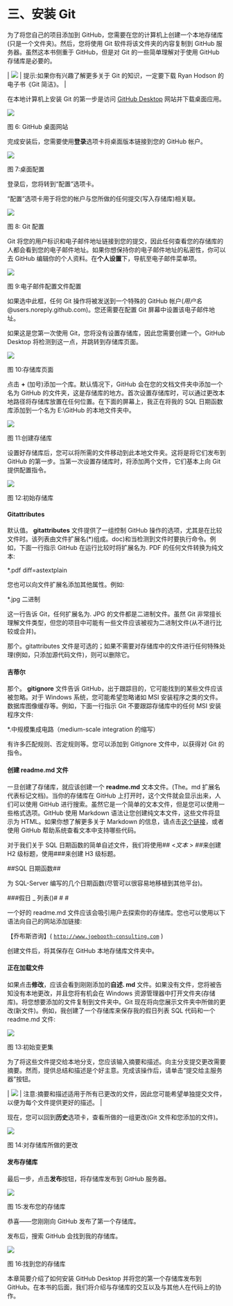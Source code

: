 # 三、安装 Git

为了将您自己的项目添加到 GitHub，您需要在您的计算机上创建一个本地存储库(只是一个文件夹)。然后，您将使用 Git 软件将该文件夹的内容复制到 GitHub 服务器。虽然这本书侧重于 GitHub，但是对 Git 的一些简单理解对于使用 GitHub 存储库是必要的。

| ![](img/00007.jpeg) | 提示:如果你有兴趣了解更多关于 Git 的知识，一定要下载 Ryan Hodson 的电子书《Git 简洁》。 |

在本地计算机上安装 Git 的第一步是访问 [GitHub Desktop](https://desktop.github.com/ "蘞뉘뿰ṝĽ纀篓") 网站并下载桌面应用。

![](img/00010.jpeg)

图 6: GitHub 桌面网站

完成安装后，您需要使用**登录**选项卡将桌面版本链接到您的 GitHub 帐户。

![](img/00011.jpeg)

图 7:桌面配置

登录后，您将转到“配置”选项卡。

“配置”选项卡用于将您的帐户与您所做的任何提交(写入存储库)相关联。

![](img/00012.jpeg)

图 8: Git 配置

Git 将您的用户标识和电子邮件地址链接到您的提交，因此任何查看您的存储库的人都会看到您的电子邮件地址。如果你想保持你的电子邮件地址的私密性，你可以去 GitHub 编辑你的个人资料。在**个人设置**下，导航至电子邮件菜单项。

![](img/00013.jpeg)

图 9:电子邮件配置文件配置

如果选中此框，任何 Git 操作将被发送到一个特殊的 GitHub 帐户(*用户名* @users.noreply.github.com)。您还需要在配置 Git 屏幕中设置该电子邮件地址。

如果这是您第一次使用 Git，您将没有设置存储库，因此您需要创建一个。GitHub Desktop 将检测到这一点，并跳转到存储库页面。

![](img/00014.jpeg)

图 10:存储库页面

点击 **+** (加号)添加一个库。默认情况下，GitHub 会在您的文档文件夹中添加一个名为 GitHub 的文件夹，这是存储库的地方。首次设置存储库时，可以通过更改本地路径将存储库放置在任何位置。在下面的屏幕上，我正在将我的 SQL 日期函数库添加到一个名为 E:\GitHub 的本地文件夹中。

![](img/00015.jpeg)

图 11:创建存储库

设置好存储库后，您可以将所需的文件移动到此本地文件夹。这将是将它们发布到 GitHub 的第一步。当第一次设置存储库时，将添加两个文件，它们基本上向 Git 提供配置指令。

![](img/00016.jpeg)

图 12:初始存储库

#### Gitattributes

默认值。 **gitattributes** 文件提供了一组控制 GitHub 操作的选项，尤其是在比较文件时。该列表由文件扩展名(*)组成。doc)和当检测到文件时要执行命令。例如，下面一行指示 GitHub 在运行比较时将扩展名为. PDF 的任何文件转换为纯文本:

*.pdf diff=astextplain

您也可以向文件扩展名添加其他属性。例如:

*.jpg 二进制

这一行告诉 Git，任何扩展名为. JPG 的文件都是二进制文件。虽然 Git 非常擅长理解文件类型，但您的项目中可能有一些文件应该被视为二进制文件(从不进行比较或合并)。

那个。gitattributes 文件是可选的；如果不需要对存储库中的文件进行任何特殊处理(例如，只添加源代码文件)，则可以删除它。

#### 吉蒂尔

那个。 **gitignore** 文件告诉 GitHub，出于跟踪目的，它可能找到的某些文件应该被忽略。对于 Windows 系统，您可能希望忽略诸如 MSI 安装程序之类的文件。数据库图像缓存等。例如，下面一行指示 Git 不要跟踪存储库中的任何 MSI 安装程序文件:

*.中规模集成电路（medium-scale integration 的缩写）

有许多匹配规则、否定规则等。您可以添加到 GitIgnore 文件中，以获得对 Git 的指令。

#### 创建 readme.md 文件

一旦创建了存储库，就应该创建一个 **readme.md** 文本文件。(The。md 扩展名代表标记文档)。当你的存储库在 GitHub 上打开时，这个文件就会显示出来，人们可以使用 GitHub 进行搜索。虽然它是一个简单的文本文件，但是您可以使用一些格式选项。GitHub 使用 Markdown 语法让您创建纯文本文件，这些文件将显示为 HTML。如果你想了解更多关于 Markdown 的信息，请点击[这个链接](http://daringfireball.net/projects/markdown/)，或者使用 GitHub 帮助系统查看文本中支持哪些代码。

对于我们关于 SQL 日期函数的简单自述文件，我们将使用## <*文本* > ##来创建 H2 级标题，使用###来创建 H3 级标题。

##SQL 日期函数##

为 SQL-Server 编写的几个日期函数(尽管可以很容易地移植到其他平台)。

###假日 _ 列表()# # #

一个好的 readme.md 文件应该会吸引用户去探索你的存储库。您也可以使用以下语法向自己的网站添加链接:

【乔布斯咨询】( [`http://www.joebooth-consulting.com`](http://www.joebooth-consulting.com) )

创建文件后，将其保存在 GitHub 本地存储库文件夹中。

#### 正在加载文件

如果点击**修改**，应该会看到刚刚添加的**自述. md** 文件。如果没有文件，您将被告知没有本地更改，并且您将有机会在 Windows 资源管理器中打开文件夹(存储库)。将您想要添加的文件复制到文件夹中。Git 现在将向您展示文件夹中所做的更改(新文件)。例如，我创建了一个存储库来保存我的假日列表 SQL 代码和一个 readme.md 文件:

![](img/00017.jpeg)

图 13:初始变更集

为了将这些文件提交给本地分支，您应该输入摘要和描述。向主分支提交更改需要摘要。然而，提供总结和描述是个好主意。完成该操作后，请单击“提交给主服务器”按钮。

| ![](img/00003.gif) | 注意:摘要和描述适用于所有已更改的文件，因此您可能希望单独提交文件，以便为每个文件提供更好的描述。 |

现在，您可以回到**历史**选项卡，查看所做的一组更改(Git 文件和您添加的文件)。

![](img/00018.jpeg)

图 14:对存储库所做的更改

#### 发布存储库

最后一步，点击**发布**按钮，将存储库发布到 GitHub 服务器。

![](img/00019.jpeg)

图 15:发布您的存储库

恭喜——您刚刚向 GitHub 发布了第一个存储库。

发布后，搜索 GitHub 会找到我的存储库。

![](img/00020.jpeg)

图 16:找到您的存储库

本章简要介绍了如何安装 GitHub Desktop 并将您的第一个存储库发布到 GitHub。在本书的后面，我们将介绍与存储库的交互以及与其他人在代码上的协作。